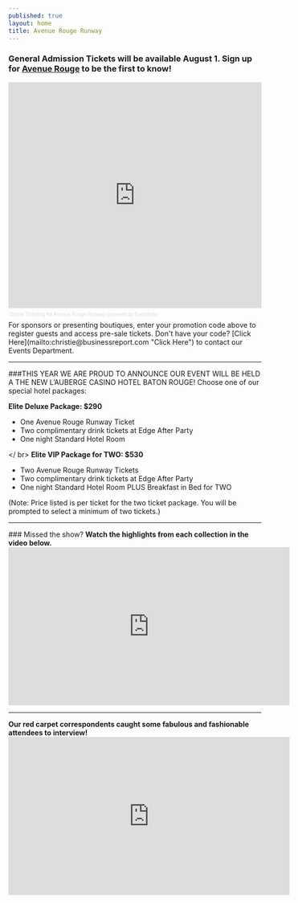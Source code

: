 ```yaml
---
published: true
layout: home
title: Avenue Rouge Runway
---
```


### General Admission Tickets will be available August 1. Sign up for [Avenue Rouge](http://www.225batonrouge.com/section/avenuerouge#signup "Avenue Rouge") to be the first to know!
<!-- Eventbrite Ticket Sales -->
<div style="width:100%; text-align:left;" ><iframe src="http://www.eventbrite.com/tickets-external?eid=7082920205&ref=etckt&v=2" frameborder="0" height="450" width="100%" vspace="0" hspace="0" marginheight="5" marginwidth="5" scrolling="auto" allowtransparency="true"></iframe><div style="font-family:Helvetica, Arial; font-size:10px; padding:5px 0 5px; margin:2px; width:100%; text-align:left;" ><a style="color:#ddd; text-decoration:none;" target="_blank" href="http://www.eventbrite.com/r/etckt">Online Ticketing</a><span style="color:#ddd;"> for </span><a style="color:#ddd; text-decoration:none;" target="_blank" href="http://avenuerougerunway.eventbrite.com?ref=etckt">Avenue Rouge Runway</a> <span style="color:#ddd;">powered by</span> <a style="color:#ddd; text-decoration:none;" target="_blank" href="http://www.eventbrite.com?ref=etckt">Eventbrite</a></div></div>
For sponsors or presenting boutiques, enter your promotion code above to register guests and access pre-sale tickets. Don't have your code? [Click Here](mailto:christie@businessreport.com "Click Here") to contact our Events Department.
<hr>
###THIS YEAR WE ARE PROUD TO ANNOUNCE OUR EVENT WILL BE HELD A THE NEW L’AUBERGE CASINO HOTEL BATON ROUGE!
Choose one of our special hotel packages:

<b>Elite Deluxe Package: $290</b>
- One Avenue Rouge Runway Ticket
- Two complimentary drink tickets at Edge After Party
- One night Standard Hotel Room

</ br>
<b>Elite VIP Package for TWO: $530</b>
- Two Avenue Rouge Runway Tickets</li>
- Two complimentary drink tickets at Edge After Party
- One night Standard Hotel Room PLUS Breakfast in Bed for TWO

(Note: Price listed is per ticket for the two ticket package. You will be prompted to select a minimum of two tickets.)
<hr>
### Missed the show? 
<b>Watch the highlights from each collection in the video below.</b>
<iframe width="560" height="315" src="http://www.youtube.com/embed/vJBF1O5i1Ew?rel=0" frameborder="0" allowfullscreen></iframe>
<hr>
<b>Our red carpet correspondents caught some fabulous and fashionable attendees to interview!</b>
<iframe width="560" height="315" src="http://www.youtube.com/embed/AGNSOWL353U" frameborder="0" allowfullscreen></iframe>
